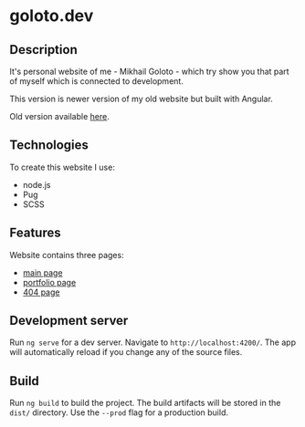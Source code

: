 # goloto.dev
## Description

It's personal website of me - Mikhail Goloto - which try show you that part of myself which is connected to development.

This version is newer version of my old website but built with Angular.

Old version available [here](https://github.com/goloto/goloto.dev).

## Technologies

To create this website I use:
* node.js
* Pug
* SCSS

## Features

Website contains three pages:
* [main page](https://goloto.dev)
* [portfolio page](https://goloto.dev/partfolio)
* [404 page](https://goloto.dev/404)

## Development server

Run `ng serve` for a dev server. Navigate to `http://localhost:4200/`. The app will automatically reload if you change any of the source files.

## Build

Run `ng build` to build the project. The build artifacts will be stored in the `dist/` directory. Use the `--prod` flag for a production build.
